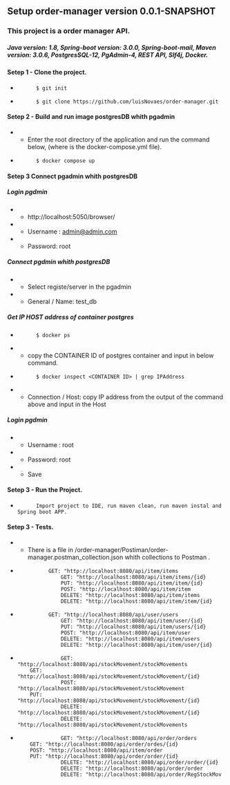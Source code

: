 ## Setup order-manager version 0.0.1-SNAPSHOT 
### This project is a order manager API.
##### Java version: 1.8,  Spring-boot version: 3.0.0, Spring-boot-mail,  Maven version: 3.0.6,  PostgresSQL-12,  PgAdmin-4,  REST API, Slf4j, Docker. 

####  Setep 1 - Clone the project.
*           $ git init
*           $ git clone https://github.com/luisNovaes/order-manager.git

####  Setep 2 - Build and run image postgresDB whith pgadmin 
* - Enter the root directory of the application and run the command below, (where is the docker-compose.yml file).
*           $ docker compose up

####  Setep 3 Connect pgadmin whith postgresDB 

##### Login pgdmin
*   - http://localhost:5050/browser/
*   - Username : admin@admin.com
*   - Password: root

##### Connect pgdmin whith postgresDB
* - Select registe/server in the pgadmin
*   - General / Name: test_db

##### Get IP HOST address of container postgres
*           $ docker ps
*   - copy the CONTAINER ID of postgres container and input in below command.
*           $ docker inspect <CONTAINER ID> | grep IPAddress
*   - Connection / Host: copy IP address from the output of the command above and input in the Host  

##### Login pgdmin
*   - Username : root
*   - Password:  root
*   - Save

####  Setep 3 - Run the Project. 
*           Import project to IDE, run maven clean, run maven instal and Spring boot APP. 
####  Setep 3 - Tests.
  * - There is a file in /order-manager/Postiman/order-manager.postman_collection.json whith collections to Postman .

* 				GET: "http://localhost:8080/api/item/items				
					GET: "http://localhost:8080/api/item/items/{id}			
					PUT: "http://localhost:8080/api/item/item/{id}	
					POST: "http://localhost:8080/api/item/item					
					DELETE: "http://localhost:8080/api/item/items					
					DELETE: "http://localhost:8080/api/item/item/{id}
  
					
* 				GET: "http://localhost:8080/api/user/users				
		 			GET: "http://localhost:8080/api/item/user/{id}				
					PUT: "http://localhost:8080/api/item/users/{id}				
					POST: "http://localhost:8080/api/item/user		
					DELETE: "http://localhost:8080/api/item/users			
					DELETE: "http://localhost:8080/api/item/user/{id}
  			
*					GET: "http://localhost:8080/api/stockMovement/stockMovements  
  	      GET: "http://localhost:8080/api/stockMovement/stockMovement/{id}				
					POST: "http://localhost:8080/api/stockMovement/stockMovement
          PUT: "http://localhost:8080/api/stockMovement/stockMovement/{id}				
					DELETE: "http://localhost:8080/api/stockMovement/stockMovement/{id}			
					DELETE: "http://localhost:8080/api/stockMovement/stockMovements
  
					
*					GET: "http://localhost:8080/api/order/orders  
  	      GET: "http://localhost:8080/api/order/ordes/{id}  
          POST: "http://localhost:8080/api/item/order  
          PUT: "http://localhost:8080/api/order/order/{id}					
					DELETE: "http://localhost:8080/api/order/order/{id}					
					DELETE: "http://localhost:8080/api/order/order				
					DELETE: "http://localhost:8080/api/order/RegStockMov
					

